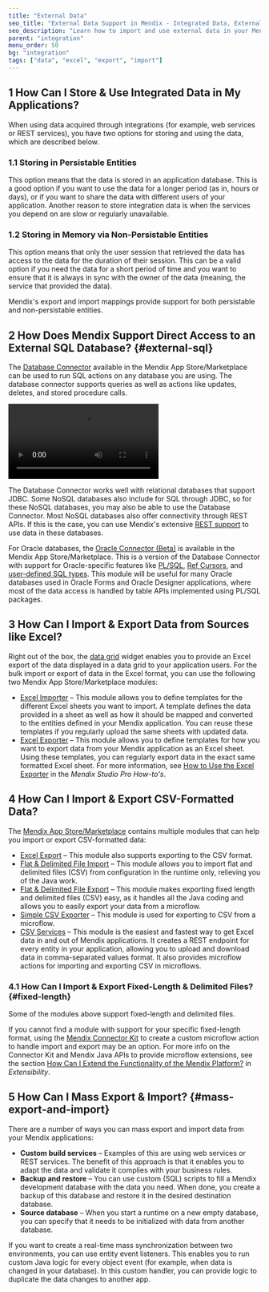 ```yaml
---
title: "External Data"
seo_title: "External Data Support in Mendix - Integrated Data, External Databases, Excel, CSV Formats"
seo_description: "Learn how to import and use external data in your Mendix application such as from Excel, SQL databases, and CSV files from the official evaluation guide."
parent: "integration"
menu_order: 50
bg: "integration"
tags: ["data", "excel", "export", "import"]
---
```


## 1 How Can I Store & Use Integrated Data in My Applications?

When using data acquired through integrations (for example, web services or REST services), you have two options for storing and using the data, which are described below.

### 1.1 Storing in Persistable Entities

This option means that the data is stored in an application database. This is a good option if you want to use the data for a longer period (as in, hours or days), or if you want to share the data with different users of your application. Another reason to store integration data is when the services you depend on are slow or regularly unavailable.

### 1.2 Storing in Memory via Non-Persistable Entities

This option means that only the user session that retrieved the data has access to the data for the duration of their session. This can be a valid option if you need the data for a short period of time and you want to ensure that it is always in sync with the owner of the data (meaning, the service that provided the data).

Mendix's export and import mappings provide support for both persistable and non-persistable entities.

## 2 How Does Mendix Support Direct Access to an External SQL Database? {#external-sql}

The [Database Connector](https://appstore.home.mendix.com/link/app/2888/) available in the Mendix App Store/Marketplace can be used to run SQL actions on any database you are using. The database connector supports queries as well as actions like updates, deletes, and stored procedure calls.

<video controls src="attachments/DragSQLStatement.mp4">VIDEO</video>

The Database Connector works well with relational databases that support JDBC. Some NoSQL databases also include for SQL through JDBC, so for these NoSQL databases, you may also be able to use the Database Connector. Most NoSQL databases also offer connectivity through REST APIs. If this is the case, you can use Mendix's extensive [REST support](service-consumption#consume-rest-api) to use data in these databases.

For Oracle databases, the [Oracle Connector (Beta)](https://appstore.home.mendix.com/link/app/8683/) is available in the Mendix App Store/Marketplace. This is a version of the Database Connector with support for Oracle-specific features like [PL/SQL](http://www.oracle.com/technetwork/database/features/plsql/index.html), [Ref Cursors](https://docs.oracle.com/cd/E17781_01/appdev.112/e18751/procedures_plsql.htm#TDPNG60040), and [user-defined SQL types](https://docs.oracle.com/database/121/ADOBJ/adobjmng.htm#ADOBJ7651). This module will be useful for many Oracle databases used in Oracle Forms and Oracle Designer applications, where most of the data access is handled by table APIs implemented using PL/SQL packages.

## 3 How Can I Import & Export Data from Sources like Excel?

Right out of the box, the [data grid](https://docs.mendix.com/refguide/data-grid) widget enables you to provide an Excel export of the data displayed in a data grid to your application users. For the bulk import or export of data in the Excel format, you can use the following two Mendix App Store/Marketplace modules:

* [Excel Importer](https://appstore.home.mendix.com/link/app/72/) – This module allows you to define templates for the different Excel sheets you want to import. A template defines the data provided in a sheet as well as how it should be mapped and converted to the entities defined in your Mendix application. You can reuse these templates if you regularly upload the same sheets with updated data.
* [Excel Exporter](https://appstore.home.mendix.com/link/app/726/) – This module allows you to define templates for how you want to export data from your Mendix application as an Excel sheet. Using these templates, you can regularly export data in the exact same formatted Excel sheet. For more information, see [How to Use the Excel Exporter](https://docs.mendix.com/howto/integration/using-the-excel-exporter) in the *Mendix Studio Pro How-to's*.

## 4 How Can I Import & Export CSV-Formatted Data?

The [Mendix App Store/Marketplace](https://appstore.home.mendix.com) contains multiple modules that can help you import or export CSV-formatted data:

* [Excel Export](https://appstore.home.mendix.com/link/app/726/Mendix/Excel-exporter) – This module also supports exporting to the CSV format.
* [Flat & Delimited File Import](https://appstore.home.mendix.com/link/app/429/Erwin-'t-Hoen/Flat-&-delimited-file-import) – This module allows you to import flat and delimited files (CSV) from configuration in the runtime only, relieving you of the Java work.
* [Flat & Delimited File Export](https://appstore.home.mendix.com/link/app/432/Erwin-'t-Hoen/Flat-&-Delimited-File-Export) – This module makes exporting fixed length and delimited files (CSV) easy, as it handles all the Java coding and allows you to easily export your data from a microflow.
* [Simple CSV Exporter](https://appstore.home.mendix.com/link/app/1573/Appronto/Simple-CSV-Exporter) – This module is used for exporting to CSV from a microflow.
* [CSV Services](https://appstore.home.mendix.com/link/app/1911/Mendix/CsvServices) – This module is the easiest and fastest way to get Excel data in and out of Mendix applications. It creates a REST endpoint for every entity in your application, allowing you to upload and download data in comma-separated values format. It also provides microflow actions for importing and exporting CSV in microflows.

### 4.1 How Can I Import & Export Fixed-Length & Delimited Files? {#fixed-length}

Some of the modules above support fixed-length and delimited files.

If you cannot find a module with support for your specific fixed-length format, using the [Mendix Connector Kit](https://www.mendix.com/blog/introducing-mendix-connector-kit/) to create a custom microflow action to handle import and export may be an option. For more info on the Connector Kit and Mendix Java APIs to provide microflow extensions, see the section [How Can I Extend the Functionality of the Mendix Platform?](../enterprise-capabilities/extensibility#extend-functionality) in *Extensibility*.

## 5 How Can I Mass Export & Import? {#mass-export-and-import}

There are a number of ways you can mass export and import data from your Mendix applications:

* **Custom build services** – Examples of this are using web services or REST services. The benefit of this approach is that it enables you to adapt the data and validate it complies with your business rules.
* **Backup and restore** – You can use custom (SQL) scripts to fill a Mendix development database with the data you need. When done, you create a backup of this database and restore it in the desired destination database.
* **Source database** – When you start a runtime on a new empty database, you can specify that it needs to be initialized with data from another database.

If you want to create a real-time mass synchronization between two environments, you can use entity event listeners. This enables you to run custom Java logic for every object event (for example, when data is changed in your database). In this custom handler, you can provide logic to duplicate the data changes to another app.
